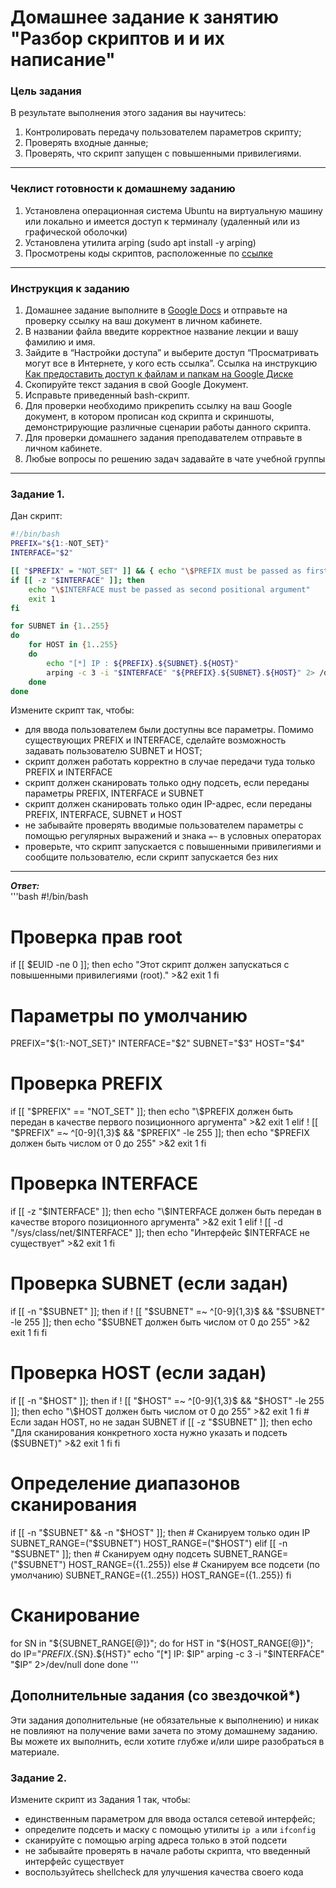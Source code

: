 # Домашнее задание к занятию "Разбор скриптов и и их написание"

### Цель задания
В результате выполнения этого задания вы научитесь:
1. Контролировать передачу пользователем параметров скрипту;
2. Проверять входные данные;
3. Проверять, что скрипт запущен с повышенными привилегиями.
------

### Чеклист готовности к домашнему заданию

1. Установлена операционная система Ubuntu на виртуальную машину или локально и имеется доступ к терминалу (удаленный или из графической оболочки)
2. Установлена утилита arping (sudo apt install -y arping)
3. Просмотрены коды скриптов, расположенные по [ссылке](5-05/)
------

### Инструкция к заданию

1. Домашнее задание выполните в [Google Docs](https://docs.google.com/) и отправьте на проверку ссылку на ваш документ в личном кабинете.
2. В названии файла введите корректное название лекции и вашу фамилию и имя.
3. Зайдите в “Настройки доступа” и выберите доступ “Просматривать могут все в Интернете, у кого есть ссылка”. Ссылка на инструкцию [Как предоставить доступ к файлам и папкам на Google Диске](https://support.google.com/docs/answer/2494822?hl=ru&co=GENIE.Platform%3DDesktop)
4. Скопируйте текст задания в свой  Google Документ.
5. Исправьте приведенный bash-скрипт.
6. Для проверки необходимо прикрепить ссылку на ваш Google документ, в котором прописан код скрипта и скриншоты, демонстрирующие различные сценарии работы данного скрипта.
7. Для проверки домашнего задания преподавателем отправьте  в личном кабинете.
8. Любые вопросы по решению задач задавайте в чате учебной группы

------

### Задание 1.


Дан скрипт:

```bash
#!/bin/bash
PREFIX="${1:-NOT_SET}"
INTERFACE="$2"

[[ "$PREFIX" = "NOT_SET" ]] && { echo "\$PREFIX must be passed as first positional argument"; exit 1; }
if [[ -z "$INTERFACE" ]]; then
    echo "\$INTERFACE must be passed as second positional argument"
    exit 1
fi

for SUBNET in {1..255}
do
	for HOST in {1..255}
	do
		echo "[*] IP : ${PREFIX}.${SUBNET}.${HOST}"
		arping -c 3 -i "$INTERFACE" "${PREFIX}.${SUBNET}.${HOST}" 2> /dev/null
	done
done
```


Измените скрипт так, чтобы:

- для ввода пользователем были доступны все параметры. Помимо существующих PREFIX и INTERFACE, сделайте возможность задавать пользователю SUBNET и HOST;
- скрипт должен работать корректно в случае передачи туда только PREFIX и INTERFACE
- скрипт должен сканировать только одну подсеть, если переданы параметры PREFIX, INTERFACE и SUBNET
- скрипт должен сканировать только один IP-адрес, если переданы PREFIX, INTERFACE, SUBNET и HOST
- не забывайте проверять вводимые пользователем параметры с помощью регулярных выражений и знака `=~` в условных операторах 
- проверьте, что скрипт запускается с повышенными привилегиями и сообщите пользователю, если скрипт запускается без них

------
***Ответ:***  
'''bash
#!/bin/bash

# Проверка прав root
if [[ $EUID -ne 0 ]]; then
    echo "Этот скрипт должен запускаться с повышенными привилегиями (root)." >&2
    exit 1
fi

# Параметры по умолчанию
PREFIX="${1:-NOT_SET}"
INTERFACE="$2"
SUBNET="$3"
HOST="$4"

# Проверка PREFIX
if [[ "$PREFIX" == "NOT_SET" ]]; then
    echo "\$PREFIX должен быть передан в качестве первого позиционного аргумента" >&2
    exit 1
elif ! [[ "$PREFIX" =~ ^[0-9]{1,3}$ && "$PREFIX" -le 255 ]]; then
    echo "\$PREFIX должен быть числом от 0 до 255" >&2
    exit 1
fi

# Проверка INTERFACE
if [[ -z "$INTERFACE" ]]; then
    echo "\$INTERFACE должен быть передан в качестве второго позиционного аргумента" >&2
    exit 1
elif ! [[ -d "/sys/class/net/$INTERFACE" ]]; then
    echo "Интерфейс $INTERFACE не существует" >&2
    exit 1
fi

# Проверка SUBNET (если задан)
if [[ -n "$SUBNET" ]]; then
    if ! [[ "$SUBNET" =~ ^[0-9]{1,3}$ && "$SUBNET" -le 255 ]]; then
        echo "\$SUBNET должен быть числом от 0 до 255" >&2
        exit 1
    fi
fi

# Проверка HOST (если задан)
if [[ -n "$HOST" ]]; then
    if ! [[ "$HOST" =~ ^[0-9]{1,3}$ && "$HOST" -le 255 ]]; then
        echo "\$HOST должен быть числом от 0 до 255" >&2
        exit 1
    fi
    # Если задан HOST, но не задан SUBNET
    if [[ -z "$SUBNET" ]]; then
        echo "Для сканирования конкретного хоста нужно указать и подсеть (\$SUBNET)" >&2
        exit 1
    fi
fi

# Определение диапазонов сканирования
if [[ -n "$SUBNET" && -n "$HOST" ]]; then
    # Сканируем только один IP
    SUBNET_RANGE=("$SUBNET")
    HOST_RANGE=("$HOST")
elif [[ -n "$SUBNET" ]]; then
    # Сканируем одну подсеть
    SUBNET_RANGE=("$SUBNET")
    HOST_RANGE=({1..255})
else
    # Сканируем все подсети (по умолчанию)
    SUBNET_RANGE=({1..255})
    HOST_RANGE=({1..255})
fi

# Сканирование
for SN in "${SUBNET_RANGE[@]}"; do
    for HST in "${HOST_RANGE[@]}"; do
        IP="${PREFIX}.${SN}.${HST}"
        echo "[*] IP: $IP"
        arping -c 3 -i "$INTERFACE" "$IP" 2>/dev/null
    done
done
'''


## Дополнительные задания (со звездочкой*)

Эти задания дополнительные (не обязательные к выполнению) и никак не повлияют на получение вами зачета по этому домашнему заданию. Вы можете их выполнить, если хотите глубже и/или шире разобраться в материале.

### Задание 2.

Измените скрипт из Задания 1 так, чтобы:

- единственным параметром для ввода остался сетевой интерфейс;
- определите подсеть и маску с помощью утилиты `ip a` или `ifconfig`
- сканируйте с помощью arping адреса только в этой подсети
- не забывайте проверять в начале работы скрипта, что введенный интерфейс существует 
- воспользуйтесь shellcheck для улучшения качества своего кода

